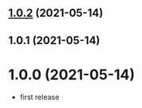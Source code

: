 ## [1.0.2](https://github.com/dylan237/vuejs-dynamic-component/compare/v1.0.1...v1.0.2) (2021-05-14)



## 1.0.1 (2021-05-14)



# 1.0.0 (2021-05-14)
- first release


